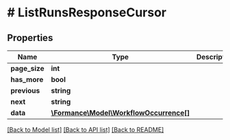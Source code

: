 # # ListRunsResponseCursor

## Properties

Name | Type | Description | Notes
------------ | ------------- | ------------- | -------------
**page_size** | **int** |  |
**has_more** | **bool** |  | [optional]
**previous** | **string** |  | [optional]
**next** | **string** |  | [optional]
**data** | [**\Formance\Model\WorkflowOccurrence[]**](WorkflowOccurrence.md) |  |

[[Back to Model list]](../../README.md#models) [[Back to API list]](../../README.md#endpoints) [[Back to README]](../../README.md)
